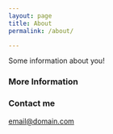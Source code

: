 ```yaml
---
layout: page
title: About
permalink: /about/

---
```



Some information about you!
### More Information


### Contact me

[email@domain.com](mailto:email@domain.com)
